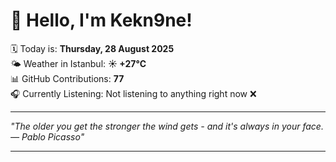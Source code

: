 # 👋 Hello, I'm Kekn9ne!

🗓️ Today is: **Thursday, 28 August 2025**  
🌤️ Weather in Istanbul: **☀️   +27°C**  
📊 GitHub Contributions: **77**  
🎧 Currently Listening: Not listening to anything right now ❌

---

_"The older you get the stronger the wind gets - and it's always in your face. — *Pablo Picasso*"_

---
